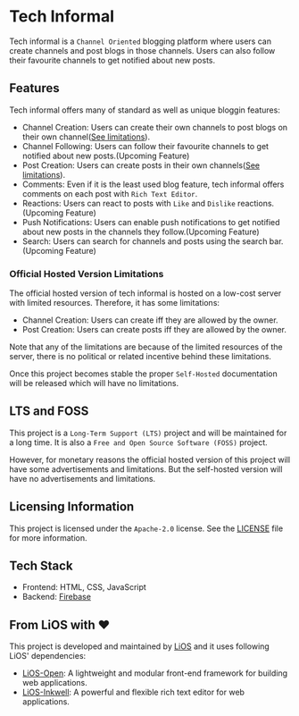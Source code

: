 # Tech Informal

Tech informal is a `Channel Oriented` blogging platform where users can create channels and post blogs in those channels. Users can also follow their favourite channels to get notified about new posts.

## Features

Tech informal offers many of standard as well as unique bloggin features:

- Channel Creation: Users can create their own channels to post blogs on their own channel([See limitations](#official-hosted-version-limitations)).
- Channel Following: Users can follow their favourite channels to get notified about new posts.(Upcoming Feature)
- Post Creation: Users can create posts in their own channels([See limitations](#official-hosted-version-limitations)).
- Comments: Even if it is the least used blog feature, tech informal offers comments on each post with `Rich Text Editor`.
- Reactions: Users can react to posts with `Like` and `Dislike` reactions.(Upcoming Feature)
- Push Notifications: Users can enable push notifications to get notified about new posts in the channels they follow.(Upcoming Feature)
- Search: Users can search for channels and posts using the search bar.(Upcoming Feature)

### Official Hosted Version Limitations

The official hosted version of tech informal is hosted on a low-cost server with limited resources. Therefore, it has some limitations:

- Channel Creation: Users can create iff they are allowed by the owner.
- Post Creation: Users can create posts iff they are allowed by the owner.

Note that any of the limitations are because of the limited resources of the server, there is no political or related incentive behind these limitations.

Once this project becomes stable the proper `Self-Hosted` documentation will be released which will have no limitations.

## LTS and FOSS

This project is a `Long-Term Support (LTS)` project and will be maintained for a long time. It is also a `Free and Open Source Software (FOSS)` project.

However, for monetary reasons the official hosted version of this project will have some advertisements and limitations. But the self-hosted version will have no advertisements and limitations.

## Licensing Information

This project is licensed under the `Apache-2.0` license. See the [LICENSE](./LICENSE) file for more information.

## Tech Stack

- Frontend: HTML, CSS, JavaScript
- Backend: [Firebase](https://firebase.google.com)

## From LiOS with ❤️

This project is developed and maintained by [LiOS](https://LiOS-org.web.app) and it uses following LiOS' dependencies:

- [LiOS-Open](https://github.com/LiOS-org/LiOS-Open): A lightweight and modular front-end framework for building web applications.
- [LiOS-Inkwell](https://github.com/LiOS-org/LiOS-Inkwell): A powerful and flexible rich text editor for web applications.
